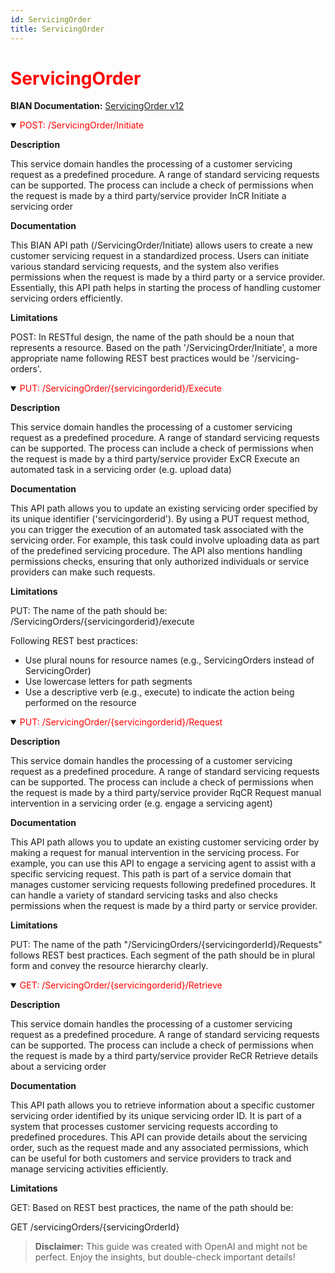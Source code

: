```yaml
---
id: ServicingOrder
title: ServicingOrder
---
```


<h1 style='color:red;'>ServicingOrder</h1>

**BIAN Documentation:** [ServicingOrder v12](https://app.swaggerhub.com/apis/BIAN-3/ServicingOrder/12.0.0)

<details open>
  <summary><span style='color:red;'>POST: /ServicingOrder/Initiate</span></summary>

  **Description**

  This service domain handles the processing of a customer servicing request as a predefined procedure. A range of standard servicing requests can be supported. The process can include a check of permissions when the request is made by a third party/service provider InCR Initiate a servicing order

  **Documentation**

  This BIAN API path (/ServicingOrder/Initiate) allows users to create a new customer servicing request in a standardized process. Users can initiate various standard servicing requests, and the system also verifies permissions when the request is made by a third party or a service provider. Essentially, this API path helps in starting the process of handling customer servicing orders efficiently.

  **Limitations**

  POST: In RESTful design, the name of the path should be a noun that represents a resource. Based on the path '/ServicingOrder/Initiate', a more appropriate name following REST best practices would be '/servicing-orders'.

</details>

<details open>
  <summary><span style='color:red;'>PUT: /ServicingOrder/{servicingorderid}/Execute</span></summary>

  **Description**

  This service domain handles the processing of a customer servicing request as a predefined procedure. A range of standard servicing requests can be supported. The process can include a check of permissions when the request is made by a third party/service provider ExCR Execute an automated task in a servicing order (e.g. upload data)

  **Documentation**

  This API path allows you to update an existing servicing order specified by its unique identifier ('servicingorderid'). By using a PUT request method, you can trigger the execution of an automated task associated with the servicing order. For example, this task could involve uploading data as part of the predefined servicing procedure. The API also mentions handling permissions checks, ensuring that only authorized individuals or service providers can make such requests.

  **Limitations**

  PUT: The name of the path should be:
/ServicingOrders/{servicingorderid}/execute

Following REST best practices:
- Use plural nouns for resource names (e.g., ServicingOrders instead of ServicingOrder)
- Use lowercase letters for path segments
- Use a descriptive verb (e.g., execute) to indicate the action being performed on the resource

</details>

<details open>
  <summary><span style='color:red;'>PUT: /ServicingOrder/{servicingorderid}/Request</span></summary>

  **Description**

  This service domain handles the processing of a customer servicing request as a predefined procedure. A range of standard servicing requests can be supported. The process can include a check of permissions when the request is made by a third party/service provider RqCR Request manual intervention in a servicing order (e.g. engage a servicing agent)

  **Documentation**

  This API path allows you to update an existing customer servicing order by making a request for manual intervention in the servicing process. For example, you can use this API to engage a servicing agent to assist with a specific servicing request. This path is part of a service domain that manages customer servicing requests following predefined procedures. It can handle a variety of standard servicing tasks and also checks permissions when the request is made by a third party or service provider.

  **Limitations**

  PUT: The name of the path "/ServicingOrders/{servicingorderId}/Requests" follows REST best practices. Each segment of the path should be in plural form and convey the resource hierarchy clearly.

</details>

<details open>
  <summary><span style='color:red;'>GET: /ServicingOrder/{servicingorderid}/Retrieve</span></summary>

  **Description**

  This service domain handles the processing of a customer servicing request as a predefined procedure. A range of standard servicing requests can be supported. The process can include a check of permissions when the request is made by a third party/service provider ReCR Retrieve details about a servicing order

  **Documentation**

  This API path allows you to retrieve information about a specific customer servicing order identified by its unique servicing order ID. It is part of a system that processes customer servicing requests according to predefined procedures. This API can provide details about the servicing order, such as the request made and any associated permissions, which can be useful for both customers and service providers to track and manage servicing activities efficiently.

  **Limitations**

  GET: Based on REST best practices, the name of the path should be:

GET /servicingOrders/{servicingOrderId}

</details>

> **Disclaimer:** This guide was created with OpenAI and might not be perfect. Enjoy the insights, but double-check important details!
